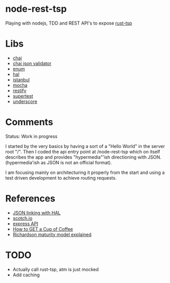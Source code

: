 node-rest-tsp
==========

Playing with nodejs, TDD and REST API's to expose <a href="https://github.com/JoaoHenriquePereira/rust-tsp">rust-tsp</a>

# Libs

* <a href="http://chaijs.com/">chai</a>
* <a href="http://chaijs.com/plugins/chai-json-schema">chai json validator</a>
* <a href="https://www.npmjs.com/package/enum">enum</a>
* <a href="https://www.npmjs.com/package/hal">hal</a>
* <a href="https://www.npmjs.com/package/istanbul">istanbul</a>
* <a href="http://mochajs.org/">mocha</a>
* <a href="http://mcavage.me/node-restify/">restify</a>
* <a href="https://github.com/visionmedia/supertest">supertest</a>
* <a href="http://underscorejs.org/">underscore</a>

# Comments

Status: Work in progress

I started by the very basics by having a sort of a "Hello World" in the server root "/". Then I coded the api entry point at /node-rest-tsp which on itself describes the app and provides "hypermedia"'ish directioning with JSON. (hypermedia'ish as JSON is not an official format).

I am focusing mainly on architecturing it properly from the start and using a test driven development to achieve routing requests.

# References

* <a href="http://blog.stateless.co/post/13296666138/json-linking-with-hal">JSON linking with HAL</a>
* <a href="https://scotch.io/">scotch.io</a>
* <a href="https://github.com/jedwood/express-for-APIs/blob/master/server.js">express API</a>
* <a href="http://www.infoq.com/articles/webber-rest-workflow">How to GET a Cup of Coffee</a>
* <a href="http://martinfowler.com/articles/richardsonMaturityModel.html">Richardson maturity model explained</a>

# TODO

* Actually call rust-tsp, atm is just mocked
* Add caching
